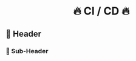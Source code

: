 <div align="center">

# 🔥 CI / CD 🔥

<!-- <img src="src/ci-cd.jpeg" width="100%" /> -->
</div>

## 🔷 Header
### 🔸 Sub-Header

